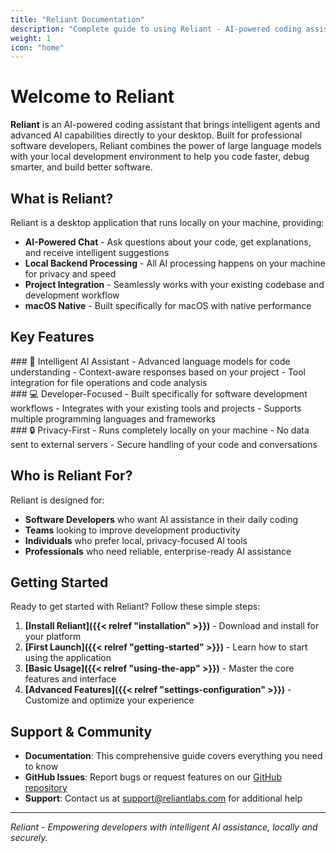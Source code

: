 ```yaml
---
title: "Reliant Documentation"
description: "Complete guide to using Reliant - AI-powered coding assistant for professional software development"
weight: 1
icon: "home"
---
```


# Welcome to Reliant

**Reliant** is an AI-powered coding assistant that brings intelligent agents and advanced AI capabilities directly to your desktop. Built for professional software developers, Reliant combines the power of large language models with your local development environment to help you code faster, debug smarter, and build better software.

## What is Reliant?

Reliant is a desktop application that runs locally on your machine, providing:

- **AI-Powered Chat** - Ask questions about your code, get explanations, and receive intelligent suggestions
- **Local Backend Processing** - All AI processing happens on your machine for privacy and speed
- **Project Integration** - Seamlessly works with your existing codebase and development workflow
- **macOS Native** - Built specifically for macOS with native performance

## Key Features

<div class="row row-cols-1 row-cols-md-3 g-4">
<div class="col">
### 🤖 Intelligent AI Assistant
- Advanced language models for code understanding
- Context-aware responses based on your project
- Tool integration for file operations and code analysis
</div>
<div class="col">
### 💻 Developer-Focused
- Built specifically for software development workflows
- Integrates with your existing tools and projects
- Supports multiple programming languages and frameworks
</div>
<div class="col">
### 🔒 Privacy-First
- Runs completely locally on your machine
- No data sent to external servers
- Secure handling of your code and conversations
</div>
</div>

## Who is Reliant For?

Reliant is designed for:
- **Software Developers** who want AI assistance in their daily coding
- **Teams** looking to improve development productivity
- **Individuals** who prefer local, privacy-focused AI tools
- **Professionals** who need reliable, enterprise-ready AI assistance

## Getting Started

Ready to get started with Reliant? Follow these simple steps:

1. **[Install Reliant]({{< relref "installation" >}})** - Download and install for your platform
2. **[First Launch]({{< relref "getting-started" >}})** - Learn how to start using the application
3. **[Basic Usage]({{< relref "using-the-app" >}})** - Master the core features and interface
4. **[Advanced Features]({{< relref "settings-configuration" >}})** - Customize and optimize your experience

## Support & Community

- **Documentation**: This comprehensive guide covers everything you need to know
- **GitHub Issues**: Report bugs or request features on our [GitHub repository](https://github.com/reliant-labs/reliant)
- **Support**: Contact us at support@reliantlabs.com for additional help

---

*Reliant - Empowering developers with intelligent AI assistance, locally and securely.*
